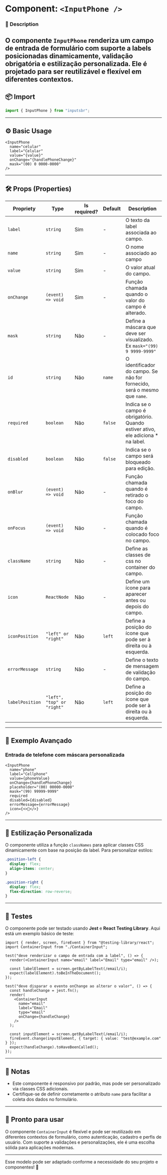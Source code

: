 # **Component: `<InputPhone />`**

### 📖 **Description**

## O componente `InputPhone` renderiza um campo de entrada de formulário com suporte a labels posicionadas dinamicamente, validação obrigatória e estilização personalizada. Ele é projetado para ser reutilizável e flexível em diferentes contextos.

## 📦 **Import**

```js
import { InputPhone } from "inputsbr";
```

---

## ⚙️ **Basic Usage**

```tsx
<InputPhone
  name="celular"
  label="Celular"
  value="{value}"
  onChange="{handlePhoneChange}"
  mask="(00) 0 0000-0000"
/>
```

---

## 🛠️ **Props (Properties)**

| **Propriety**   | **Type**                   | **Is required?** | **Default** | **Description**                                                                  |
| --------------- | -------------------------- | ---------------- | ----------- | -------------------------------------------------------------------------------- |
| `label`         | `string`                   | Sim              | -           | O texto da label associada ao campo.                                             |
| `name`          | `string`                   | Sim              | -           | O nome associado ao campo                                                        |
| `value`         | `string`                   | Sim              | -           | O valor atual do campo.                                                          |
| `onChange`      | `(event) => void`          | Sim              | -           | Função chamada quando o valor do campo é alterado.                               |
| `mask`          | `string`                   | Não              | -           | Define a máscara que deve ser visualizado. Ex `mask="(99) 9 9999-9999"`          |
| `id`            | `string`                   | Não              | `name`      | O identificador do campo. Se não for fornecido, será o mesmo que `name`.         |
| `required`      | `boolean`                  | Não              | `false`     | Indica se o campo é obrigatório. Quando estiver ativo, ele adiciona \* na label. |
| `disabled`      | `boolean`                  | Não              | `false`     | Indica se o campo será bloqueado para edição.                                    |
| `onBlur`        | `(event) => void`          | Não              | -           | Função chamada quando é retirado o foco do campo.                                |
| `onFocus`       | `(event) => void`          | Não              | -           | Função chamada quando é colocado foco no campo.                                  |
| `className`     | `string`                   | Não              | -           | Define as classes de css no container do campo.                                  |
| `icon`          | `ReactNode`                | Não              | -           | Define um ícone para aparecer antes ou depois do campo.                          |
| `iconPosition`  | `"left" or "right"`        | Não              | `left`      | Define a posição do ícone que pode ser à direita ou à esquerda.                  |
| `errorMessage`  | `string`                   | Não              | -           | Define o texto de mensagem de validação do campo.                                |
| `labelPosition` | `"left", "top" or "right"` | Não              | `left`      | Define a posição do ícone que pode ser à direita ou à esquerda.                  |

---

## 🚀 **Exemplo Avançado**

### **Entrada de telefone com máscara personalizada**

```tsx
<InputPhone
  name="phone"
  label="Cellphone"
  value={phoneValue}
  onChange={handlePhoneChange}
  placeholder="(00) 00000-0000"
  mask="(99) 99999-9999"
  required
  disabled={disabled}
  errorMessage={errorMessage}
  icon={<>📱</>}
/>
```

---

## 🎨 **Estilização Personalizada**

O componente utiliza a função `classNames` para aplicar classes CSS dinamicamente com base na posição da label. Para personalizar estilos:

```css
.position-left {
  display: flex;
  align-items: center;
}

.position-right {
  display: flex;
  flex-direction: row-reverse;
}
```

---

## 🧪 **Testes**

O componente pode ser testado usando **Jest** e **React Testing Library**. Aqui está um exemplo básico de teste:

```tsx
import { render, screen, fireEvent } from "@testing-library/react";
import ContainerInput from "./ContainerInput";

test("deve renderizar o campo de entrada com a label", () => {
  render(<ContainerInput name="email" label="Email" type="email" />);

  const labelElement = screen.getByLabelText(/email/i);
  expect(labelElement).toBeInTheDocument();
});

test("deve disparar o evento onChange ao alterar o valor", () => {
  const handleChange = jest.fn();
  render(
    <ContainerInput
      name="email"
      label="Email"
      type="email"
      onChange={handleChange}
    />
  );

  const inputElement = screen.getByLabelText(/email/i);
  fireEvent.change(inputElement, { target: { value: "test@example.com" } });
  expect(handleChange).toHaveBeenCalled();
});
```

---

## 📄 **Notas**

- Este componente é responsivo por padrão, mas pode ser personalizado via classes CSS adicionais.
- Certifique-se de definir corretamente o atributo `name` para facilitar a coleta dos dados no formulário.

---

## 🚀 **Pronto para usar**

O componente `ContainerInput` é flexível e pode ser reutilizado em diferentes contextos de formulário, como autenticação, cadastro e perfis de usuário. Com suporte a validações e personalizações, ele é uma escolha sólida para aplicações modernas.

---

Esse modelo pode ser adaptado conforme a necessidade do seu projeto e componentes! 🎉
